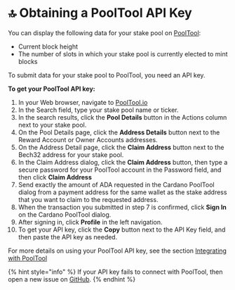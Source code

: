 # :top: Obtaining a PoolTool API Key

You can display the following data for your stake pool on [PoolTool](https://pooltool.io):

- Current block height
- The number of slots in which your stake pool is currently elected to mint blocks

To submit data for your stake pool to PoolTool, you need an API key.

**To get your PoolTool API key:**

1. In your Web browser, navigate to [PoolTool.io](https://pooltool.io/)
2. In the Search field, type your stake pool name or ticker.
3. In the search results, click the **Pool Details** button in the Actions column next to your stake pool.
4. On the Pool Details page, click the **Address Details** button next to the Reward Account or Owner Accounts addresses.
5. On the Address Detail page, click the **Claim Address** button next to the Bech32 address for your stake pool.
6. In the Claim Address dialog, click the **Claim Address** button, then type a secure password for your PoolTool account in the Password field, and then click **Claim Address**
7. Send exactly the amount of ADA requested in the Cardano PoolTool dialog from a payment address for the same wallet as the stake address that you want to claim to the requested address.
8. When the transaction you submitted in step 7 is confirmed, click **Sign In** on the Cardano PoolTool dialog.
9. After signing in, click **Profile** in the left navigation.
10. To get your API key, click the **Copy** button next to the API Key field, and then paste the API key as needed.

For more details on using your PoolTool API key, see the section [Integrating with PoolTool](../part-iii-operation/configuring-slot-leader-calculation.md#ptintegration)

{% hint style="info" %}
If your API key fails to connect with PoolTool, then open a new issue on [GitHub](https://github.com/papacarp/pooltool.io/issues).
{% endhint %}